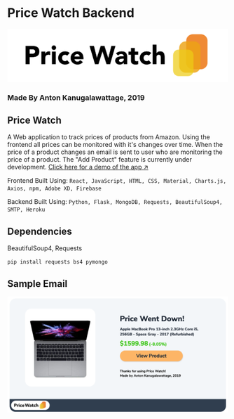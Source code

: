 # Price Watch Backend

![image0](https://raw.githubusercontent.com/AntonKanug/Price-Watch-BE/master/assets/logoTitle.png)
### Made By Anton Kanugalawattage, 2019 

## Price Watch

A Web application to track prices of products from Amazon. Using the frontend all prices can be monitored with it's changes over time. When the price of a product changes an email is sent to user who are monitoring the price of a product. The "Add Product" feature is currently under development. [Click here for a demo of the app ↗](https://www.youtube.com/watch?v=3Q5fvYWOT_U&feature=youtu.be)

Frontend Built Using: `React, JavaScript, HTML, CSS, Material, Charts.js, Axios, npm, Adobe XD, Firebase`

Backend Built Using: `Python, Flask, MongoDB, Requests, BeautifulSoup4, SMTP, Heroku`


## Dependencies  

BeautifulSoup4, Requests

```
pip install requests bs4 pymongo
```


## Sample Email  

![image1](https://raw.githubusercontent.com/AntonKanug/Price-Watch-BE/master/assets/sample.png)
